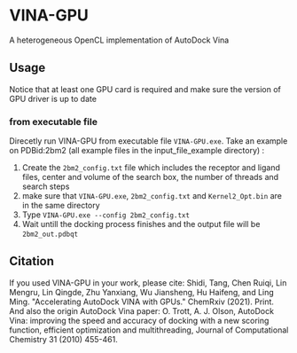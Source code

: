 # VINA-GPU
A heterogeneous OpenCL implementation of AutoDock Vina


## Usage
Notice that at least one GPU card is required and make sure the version of GPU driver is up to date
### from executable file
Direcetly run VINA-GPU from executable file `VINA-GPU.exe`.
Take an example on PDBid:2bm2 (all example files in the input_file_example directory) :
1. Create the `2bm2_config.txt` file which includes the receptor and ligand files, center and volume of the search box, the number of threads and search steps 
2. make sure that `VINA-GPU.exe`, `2bm2_config.txt` and `Kernel2_Opt.bin` are in the same directory
3. Type `VINA-GPU.exe --config 2bm2_config.txt`
4. Wait untill the docking process finishes and the output file will be `2bm2_out.pdbqt` 

## Citation
If you used VINA-GPU in your work, please cite: Shidi, Tang, Chen Ruiqi, Lin Mengru, Lin Qingde, Zhu Yanxiang, Wu Jiansheng, Hu Haifeng, and Ling Ming. "Accelerating AutoDock VINA with GPUs." ChemRxiv (2021). Print.
And also the origin AutoDock Vina paper: O. Trott, A. J. Olson, AutoDock Vina: improving the speed and accuracy of docking with a new scoring function, efficient optimization and multithreading, Journal of Computational Chemistry 31 (2010) 455-461.
